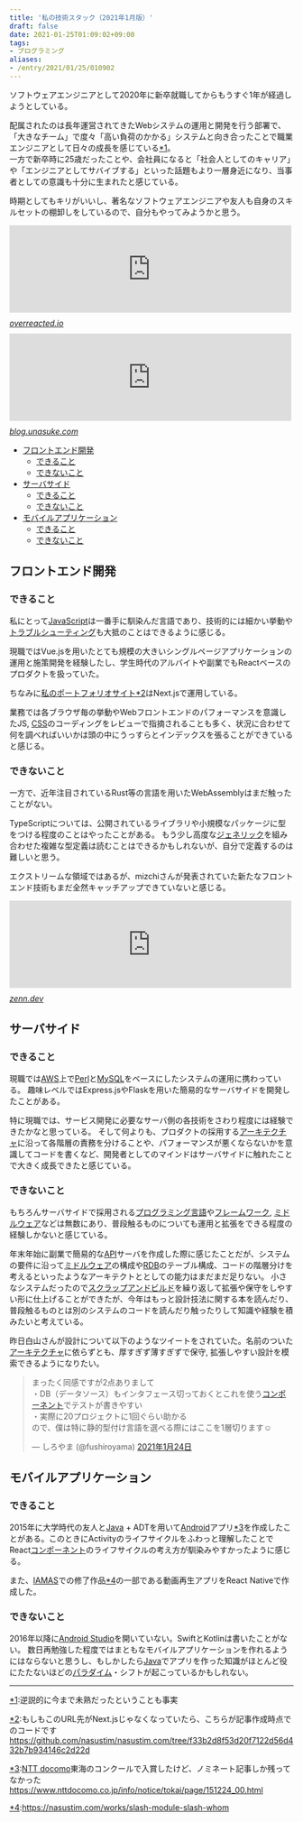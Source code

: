 ```yaml
---
title: '私の技術スタック（2021年1月版）'
draft: false
date: 2021-01-25T01:09:02+09:00
tags:
- プログラミング
aliases:
- /entry/2021/01/25/010902
---
```

ソフトウェアエンジニアとして2020年に新卒就職してからもうすぐ1年が経過しようとしている。


配属されたのは長年運営されてきたWebシステムの運用と開発を行う部署で、「大きなチーム」で度々「高い負荷のかかる」システムと向き合ったことで職業エンジニアとして日々の成長を感じている<a href="#f-71201f07" name="fn-71201f07" title="逆説的に今まで未熟だったということも事実">*1</a>。<br>一方で新卒時に25歳だったことや、会社員になると「社会人としてのキャリア」や「エンジニアとしてサバイブする」といった話題もより一層身近になり、当事者としての意識も十分に生まれたと感じている。


時期としてもキリがいいし、著名なソフトウェアエンジニアや友人も自身のスキルセットの棚卸しをしているので、自分もやってみようかと思う。


<iframe src="https://hatenablog-parts.com/embed?url=https%3A%2F%2Foverreacted.io%2Fja%2Fthings-i-dont-know-as-of-2018%2F" title="2018年の段階で私が知らないこと" class="embed-card embed-webcard" scrolling="no" frameborder="0" style="display: block; width: 100%; height: 155px; max-width: 500px; margin: 10px 0px;"></iframe><cite class="hatena-citation"><a href="https://overreacted.io/ja/things-i-dont-know-as-of-2018/">overreacted.io</a></cite>


<iframe src="https://hatenablog-parts.com/embed?url=https%3A%2F%2Fblog.unasuke.com%2F2020%2Fi-have-to-learn-those-things-in-the-future%2F" title="Railsを主戦場としている自分が今後学ぶべき技術について(随筆) | うなすけとあれこれ" class="embed-card embed-webcard" scrolling="no" frameborder="0" style="display: block; width: 100%; height: 155px; max-width: 500px; margin: 10px 0px;"></iframe><cite class="hatena-citation"><a href="https://blog.unasuke.com/2020/i-have-to-learn-those-things-in-the-future/">blog.unasuke.com</a></cite>


<ul class="table-of-contents">
    <li><a href="#フロントエンド開発">フロントエンド開発</a><ul>
            <li><a href="#できること">できること</a></li>
            <li><a href="#できないこと">できないこと</a></li>
        </ul>
    </li>
    <li><a href="#サーバサイド">サーバサイド</a><ul>
            <li><a href="#できること-1">できること</a></li>
            <li><a href="#できないこと-1">できないこと</a></li>
        </ul>
    </li>
    <li><a href="#モバイルアプリケーション">モバイルアプリケーション</a><ul>
            <li><a href="#できること-2">できること</a></li>
            <li><a href="#できないこと-2">できないこと</a></li>
        </ul>
    </li>
</ul>

<h2 id="フロントエンド開発">フロントエンド開発</h2>

<h3 id="できること">できること</h3>

私にとって<a class="keyword" href="http://d.hatena.ne.jp/keyword/JavaScript">JavaScript</a>は一番手に馴染んだ言語であり、技術的には細かい挙動や<a class="keyword" href="http://d.hatena.ne.jp/keyword/%A5%C8%A5%E9%A5%D6%A5%EB%A5%B7%A5%E5%A1%BC%A5%C6%A5%A3%A5%F3%A5%B0">トラブルシューティング</a>も大抵のことはできるように感じる。


現職ではVue.jsを用いたとても規模の大きいシングルページアプリケーションの運用と施策開発を経験したし、学生時代のアルバイトや副業でもReactベースのプロダクトを扱っていた。


ちなみに<a href="https://nasustim.com/">私のポートフォリオサイト</a><a href="#f-f3098627" name="fn-f3098627" title="もしもこのURL先がNext.jsじゃなくなっていたら、こちらが記事作成時点でのコードです[https://github.com/nasustim/nasustim.com/tree/f33b2d8f53d20f7122d56d432b7b934146c2d22d]">*2</a>はNext.jsで運用している。


業務では各ブラウザ毎の挙動やWebフロントエンドのパフォーマンスを意識したJS, <a class="keyword" href="http://d.hatena.ne.jp/keyword/CSS">CSS</a>のコーディングをレビューで指摘されることも多く、状況に合わせて何を調べればいいかは頭の中にうっすらとインデックスを張ることができていると感じる。


<h3 id="できないこと">できないこと</h3>

一方で、近年注目されているRust等の言語を用いたWebAssemblyはまだ触ったことがない。


<p>TypeScriptについては、公開されているライブラリや小規模なパッケージに型をつける程度のことはやったことがある。
もう少し高度な<a class="keyword" href="http://d.hatena.ne.jp/keyword/%A5%B8%A5%A7%A5%CD%A5%EA%A5%C3%A5%AF">ジェネリック</a>を組み合わせた複雑な型定義は読むことはできるかもしれないが、自分で定義するのは難しいと思う。</p>

エクストリームな領域ではあるが、mizchiさんが発表されていた新たなフロントエンド技術もまだ全然キャッチアップできていないと感じる。


<iframe src="https://hatenablog-parts.com/embed?url=https%3A%2F%2Fzenn.dev%2Fmizchi%2Farticles%2Fc638f1b3b0cd239d3eea" title="Frontend Study #1: 基調講演 -  Frontend 領域を再定義する" class="embed-card embed-webcard" scrolling="no" frameborder="0" style="display: block; width: 100%; height: 155px; max-width: 500px; margin: 10px 0px;"></iframe><cite class="hatena-citation"><a href="https://zenn.dev/mizchi/articles/c638f1b3b0cd239d3eea">zenn.dev</a></cite>


<h2 id="サーバサイド">サーバサイド</h2>

<h3 id="できること-1">できること</h3>

<p>現職では<a class="keyword" href="http://d.hatena.ne.jp/keyword/AWS">AWS</a>上で<a class="keyword" href="http://d.hatena.ne.jp/keyword/Perl">Perl</a>と<a class="keyword" href="http://d.hatena.ne.jp/keyword/MySQL">MySQL</a>をベースにしたシステムの運用に携わっている。
趣味レベルではExpress.jsやFlaskを用いた簡易的なサーバサイドを開発したことがある。</p>

<p>特に現職では、サービス開発に必要なサーバ側の各技術をさわり程度には経験できたかなと思っている。
そして何よりも、プロダクトの採用する<a class="keyword" href="http://d.hatena.ne.jp/keyword/%A5%A2%A1%BC%A5%AD%A5%C6%A5%AF%A5%C1%A5%E3">アーキテクチャ</a>に沿って各階層の責務を分けることや、パフォーマンスが悪くならないかを意識してコードを書くなど、開発者としてのマインドはサーバサイドに触れたことで大きく成長できたと感じている。</p>

<h3 id="できないこと-1">できないこと</h3>

もちろんサーバサイドで採用される<a class="keyword" href="http://d.hatena.ne.jp/keyword/%A5%D7%A5%ED%A5%B0%A5%E9%A5%DF%A5%F3%A5%B0%B8%C0%B8%EC">プログラミング言語</a>や<a class="keyword" href="http://d.hatena.ne.jp/keyword/%A5%D5%A5%EC%A1%BC%A5%E0%A5%EF%A1%BC%A5%AF">フレームワーク</a>, <a class="keyword" href="http://d.hatena.ne.jp/keyword/%A5%DF%A5%C9%A5%EB%A5%A6%A5%A7%A5%A2">ミドルウェア</a>などは無数にあり、普段触るものについても運用と拡張をできる程度の経験しかないと感じている。


<p>年末年始に副業で簡易的な<a class="keyword" href="http://d.hatena.ne.jp/keyword/API">API</a>サーバを作成した際に感じたことだが、システムの要件に沿って<a class="keyword" href="http://d.hatena.ne.jp/keyword/%A5%DF%A5%C9%A5%EB%A5%A6%A5%A7%A5%A2">ミドルウェア</a>の構成や<a class="keyword" href="http://d.hatena.ne.jp/keyword/RDB">RDB</a>のテーブル構成、コードの階層分けを考えるといったようなアーキテクトととしての能力はまだまだ足りない。
小さなシステムだったので<a class="keyword" href="http://d.hatena.ne.jp/keyword/%A5%B9%A5%AF%A5%E9%A5%C3%A5%D7%A5%A2%A5%F3%A5%C9%A5%D3%A5%EB%A5%C9">スクラップアンドビルド</a>を繰り返して拡張や保守をしやすい形に仕上げることができたが、今年はもっと設計技法に関する本を読んだり、普段触るものとは別のシステムのコードを読んだり触ったりして知識や経験を積みたいと考えている。</p>

昨日白山さんが設計について以下のようなツイートをされていた。名前のついた<a class="keyword" href="http://d.hatena.ne.jp/keyword/%A5%A2%A1%BC%A5%AD%A5%C6%A5%AF%A5%C1%A5%E3">アーキテクチャ</a>に依らずとも、厚すぎず薄すぎずで保守, 拡張しやすい設計を模索できるようになりたい。


<blockquote data-conversation="none" class="twitter-tweet" data-lang="ja"><p lang="ja" dir="ltr">まったく同感ですが2点ありまして<br>・DB（データソース）もインタフェース切っておくとこれを使う<a class="keyword" href="http://d.hatena.ne.jp/keyword/%A5%B3%A5%F3%A5%DD%A1%BC%A5%CD%A5%F3%A5%C8">コンポーネント</a>でテストが書きやすい<br>・実際に20プロジェクトに1回ぐらい助かる<br>ので、僕は特に静的型付け言語を選べる際にはここを1層切ります☺️</p>&mdash; しろやま (@fushiroyama) <a href="https://twitter.com/fushiroyama/status/1353233532714328064?ref_src=twsrc%5Etfw">2021年1月24日</a></blockquote> <script async src="https://platform.twitter.com/widgets.js" charset="utf-8"></script> 


<h2 id="モバイルアプリケーション">モバイルアプリケーション</h2>

<h3 id="できること-2">できること</h3>

2015年に大学時代の友人と<a class="keyword" href="http://d.hatena.ne.jp/keyword/Java">Java</a> + ADTを用いて<a class="keyword" href="http://d.hatena.ne.jp/keyword/Android">Android</a>アプリ<a href="#f-461c45f0" name="fn-461c45f0" title="NTT docomo東海のコンクールで入賞したけど、ノミネート記事しか残ってなかった [https://www.nttdocomo.co.jp/info/notice/tokai/page/151224_00.html]">*3</a>を作成したことがある。このときにActivityのライフサイクルをふわっと理解したことでReact<a class="keyword" href="http://d.hatena.ne.jp/keyword/%A5%B3%A5%F3%A5%DD%A1%BC%A5%CD%A5%F3%A5%C8">コンポーネント</a>のライフサイクルの考え方が馴染みやすかったように感じる。


また、<a class="keyword" href="http://d.hatena.ne.jp/keyword/IAMAS">IAMAS</a>での修了作品<a href="#f-e0ba2385" name="fn-e0ba2385" title="https://nasustim.com/works/slash-module-slash-whom">*4</a>の一部である動画再生アプリをReact Nativeで作成した。


<h3 id="できないこと-2">できないこと</h3>

<p>2016年以降に<a class="keyword" href="http://d.hatena.ne.jp/keyword/Android%20Studio">Android Studio</a>を開いていない。SwiftとKotlinは書いたことがない。
数日再勉強した程度ではまともなモバイルアプリケーションを作れるようにはならないと思うし、もしかしたら<a class="keyword" href="http://d.hatena.ne.jp/keyword/Java">Java</a>でアプリを作った知識がほとんど役にたたないほどの<a class="keyword" href="http://d.hatena.ne.jp/keyword/%A5%D1%A5%E9%A5%C0%A5%A4%A5%E0">パラダイム</a>・シフトが起こっているかもしれない。</p>

<hr />
<div class="footnote">
<p class="footnote"><a href="#fn-71201f07" name="f-71201f07" class="footnote-number">*1</a><span class="footnote-delimiter">:</span><span class="footnote-text">逆説的に今まで未熟だったということも事実</span></p>
<p class="footnote"><a href="#fn-f3098627" name="f-f3098627" class="footnote-number">*2</a><span class="footnote-delimiter">:</span><span class="footnote-text">もしもこのURL先がNext.jsじゃなくなっていたら、こちらが記事作成時点でのコードです<a href="https://github.com/nasustim/nasustim.com/tree/f33b2d8f53d20f7122d56d432b7b934146c2d22d">https://github.com/nasustim/nasustim.com/tree/f33b2d8f53d20f7122d56d432b7b934146c2d22d</a></span></p>
<p class="footnote"><a href="#fn-461c45f0" name="f-461c45f0" class="footnote-number">*3</a><span class="footnote-delimiter">:</span><span class="footnote-text"><a class="keyword" href="http://d.hatena.ne.jp/keyword/NTT%20docomo">NTT docomo</a>東海のコンクールで入賞したけど、ノミネート記事しか残ってなかった <a href="https://www.nttdocomo.co.jp/info/notice/tokai/page/151224_00.html">https://www.nttdocomo.co.jp/info/notice/tokai/page/151224_00.html</a></span></p>
<p class="footnote"><a href="#fn-e0ba2385" name="f-e0ba2385" class="footnote-number">*4</a><span class="footnote-delimiter">:</span><span class="footnote-text"><a href="https://nasustim.com/works/slash-module-slash-whom">https://nasustim.com/works/slash-module-slash-whom</a></span></p>
</div>
